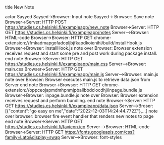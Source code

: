 title New Note

actor Sayyed
Sayyed->Browser: Input note
Sayyed-> Browser: Save note
Browser->Server: HTTP POST https://studies.cs.helsinki.fi/exampleapp/new_note
Browser->Server: HTTP GET https://studies.cs.helsinki.fi/exampleapp/notes
Server-->Browser: HTML-code
Browser->Browser: HTTP GET chrome-extension://fmkadmapgofadopljbjfkapdkoienihi/build/installHook.js
Browser->Browser: installHook.js
note over Browser:
Browser extension receives request and
start some pre and post work 
during package install.
end note
Browser->Server: HTTP GET https://studies.cs.helsinki.fi/exampleapp/main.css
Server-->Browser: main.css
Browser->Server: HTTP GET https://studies.cs.helsinki.fi/exampleapp/main.js
Server-->Browser: main.js
note over Browser:
Browser executes main.js
to retrieve data.json from Server
end note
Browser->Browser: HTTP GET chrome-extension://oppceojapmdmhpnmjpballbbdclocdhj/inpage.bundle.js
Browser->Browser: inpage.bundle.js
note over Browser:
Browser extension receives request and
perform bundling.
end note
Browser->Server: HTTP GET https://studies.cs.helsinki.fi/exampleapp/data.json
Server-->Broser: [{"content":"go easy on me","date":"2022-12-03T14:24:44.772Z"},...]
note over browser:
browser fire event handler
that renders new notes to page
end note
Browser->Server: HTTP GET https://studies.cs.helsinki.fi/favicon.ico
Server-->Browser: HTML-code
Browser->Server: HTTP GET https://fonts.googleapis.com/css?family=Lato&display=swap
Server-->Browser: font-styles


